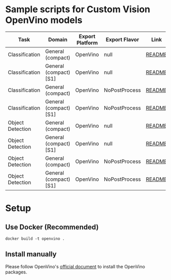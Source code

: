 # Sample scripts for Custom Vision OpenVino models

| Task | Domain | Export Platform | Export Flavor | Link |
|------|--------|-----------------|---------------|------|
| Classification | General (compact) | OpenVino | null | [README](classification) |
| Classification | General (compact) [S1] | OpenVino | null | [README](classification) |
| Classification | General (compact) | OpenVino | NoPostProcess | [README](classification) |
| Classification | General (compact) [S1] | OpenVino | NoPostProcess | [README](classification) |
| Object Detection | General (compact) | OpenVino | null | [README](object_detection) |
| Object Detection | General (compact) [S1] | OpenVino | null | [README](object_detection) |
| Object Detection | General (compact) | OpenVino | NoPostProcess | [README](object_detection_no_postprocess) |
| Object Detection | General (compact) [S1] | OpenVino | NoPostProcess | [README](object_detection_no_postprocess_s1) |


# Setup
## Use Docker (Recommended)
```
docker build -t openvino .
```

## Install manually
Please follow OpenVino's [official document](https://docs.openvinotoolkit.org/latest/index.html) to install the OpenVino packages.
